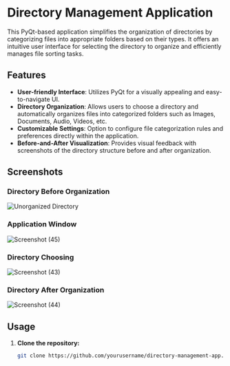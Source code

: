 # Directory Management Application



This PyQt-based application simplifies the organization of directories by categorizing files into appropriate folders based on their types. It offers an intuitive user interface for selecting the directory to organize and efficiently manages file sorting tasks.

## Features

- **User-friendly Interface**: Utilizes PyQt for a visually appealing and easy-to-navigate UI.
- **Directory Organization**: Allows users to choose a directory and automatically organizes files into categorized folders such as Images, Documents, Audio, Videos, etc.
- **Customizable Settings**: Option to configure file categorization rules and preferences directly within the application.
- **Before-and-After Visualization**: Provides visual feedback with screenshots of the directory structure before and after organization.


## Screenshots

### Directory Before Organization

![Unorganized Directory](https://github.com/Usman-Khan49/Directory_Manager/assets/128228334/50f41f2c-a280-4238-b7c0-8abcc478fec3)


### Application Window

![Screenshot (45)](https://github.com/Usman-Khan49/Directory_Manager/assets/128228334/6a1f4641-3ef1-4526-994d-0c9ba3fe5ad2)

### Directory Choosing

![Screenshot (43)](https://github.com/Usman-Khan49/Directory_Manager/assets/128228334/1ad93c41-3d66-45d3-91d6-274937728fad)

### Directory After Organization

![Screenshot (44)](https://github.com/Usman-Khan49/Directory_Manager/assets/128228334/406e4645-c217-49dd-a53d-0d1b633a0c0a)

## Usage

1. **Clone the repository:**

   ```bash
   git clone https://github.com/yourusername/directory-management-app.git
